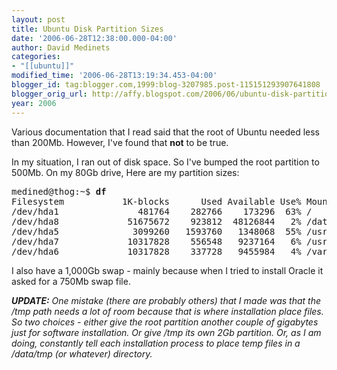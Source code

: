 ```yaml
---
layout: post
title: Ubuntu Disk Partition Sizes
date: '2006-06-28T12:38:00.000-04:00'
author: David Medinets
categories:
- "[[ubuntu]]"
modified_time: '2006-06-28T13:19:34.453-04:00'
blogger_id: tag:blogger.com,1999:blog-3207985.post-115151293907641808
blogger_orig_url: http://affy.blogspot.com/2006/06/ubuntu-disk-partition-sizes.md
year: 2006
---
```


Various documentation that I read said that the root of Ubuntu needed less than 200Mb. However, I've found that
<b>not</b> to be true.


In my situation, I ran out of disk space. So I've bumped the root partition to 500Mb. On my 80Gb drive, Here are my
partition sizes:
<pre>
medined@thog:~$ <b>df</b>
Filesystem           1K-blocks      Used Available Use% Mounted on
/dev/hda1               481764    282766    173296  63% /
/dev/hda8             51675672    923812  48126844   2% /data
/dev/hda5              3099260   1593760   1348068  55% /usr
/dev/hda7             10317828    556548   9237164   6% /usr/local
/dev/hda6             10317828    337728   9455984   4% /var
</pre>
<p>I also have a 1,000Gb swap - mainly because when I tried to install Oracle it asked for a 750Mb swap file.
<p>
<p><i><b>UPDATE:</b> One mistake (there are probably others) that I made was that the /tmp path needs a lot of room
        because that is where installation place files. So two choices - either give the root partition another couple
        of gigabytes just for software installation. Or give /tmp its own 2Gb partition. Or, as I am doing, constantly
        tell each installation process to place temp files in a /data/tmp (or whatever) directory.</i></p>